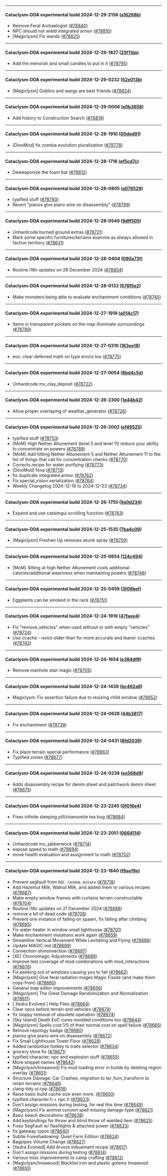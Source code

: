 
---

#### Cataclysm-DDA experimental build 2024-12-29-2156 ([a16268b](https://github.com/CleverRaven/Cataclysm-DDA/releases/tag/cdda-experimental-2024-12-29-2156))

* Remove Feral Archaelogist ([#78840](https://github.com/CleverRaven/Cataclysm-DDA/pull/78840))
* NPC should not wield integrated armor ([#78810](https://github.com/CleverRaven/Cataclysm-DDA/pull/78810))
* [Magiclysm] Fix wands ([#78825](https://github.com/CleverRaven/Cataclysm-DDA/pull/78825))

---

#### Cataclysm-DDA experimental build 2024-12-29-1827 ([25f11da](https://github.com/CleverRaven/Cataclysm-DDA/releases/tag/cdda-experimental-2024-12-29-1827))

* Add the menorah and small candles to put in it ([#78795](https://github.com/CleverRaven/Cataclysm-DDA/pull/78795))

---

#### Cataclysm-DDA experimental build 2024-12-29-0232 ([52e013b](https://github.com/CleverRaven/Cataclysm-DDA/releases/tag/cdda-experimental-2024-12-29-0232))

* [Magiclysm] Goblins and wargs are best friends ([#78824](https://github.com/CleverRaven/Cataclysm-DDA/pull/78824))

---

#### Cataclysm-DDA experimental build 2024-12-29-0006 ([e0b3658](https://github.com/CleverRaven/Cataclysm-DDA/releases/tag/cdda-experimental-2024-12-29-0006))

* Add history to Construction Search ([#78819](https://github.com/CleverRaven/Cataclysm-DDA/pull/78819))

---

#### Cataclysm-DDA experimental build 2024-12-28-1910 ([00ded91](https://github.com/CleverRaven/Cataclysm-DDA/releases/tag/cdda-experimental-2024-12-28-1910))

* [DinoMod] fix zombie evolution pluralization ([#78778](https://github.com/CleverRaven/Cataclysm-DDA/pull/78778))

---

#### Cataclysm-DDA experimental build 2024-12-28-1716 ([ef5cd7c](https://github.com/CleverRaven/Cataclysm-DDA/releases/tag/cdda-experimental-2024-12-28-1716))

* Deweaponize the foam bat ([#78812](https://github.com/CleverRaven/Cataclysm-DDA/pull/78812))

---

#### Cataclysm-DDA experimental build 2024-12-28-0805 ([a078529](https://github.com/CleverRaven/Cataclysm-DDA/releases/tag/cdda-experimental-2024-12-28-0805))

* typified stuff ([#78793](https://github.com/CleverRaven/Cataclysm-DDA/pull/78793))
* Revert "pianos give piano wire on disassembly" ([#78799](https://github.com/CleverRaven/Cataclysm-DDA/pull/78799))

---

#### Cataclysm-DDA experimental build 2024-12-28-0549 ([9dff505](https://github.com/CleverRaven/Cataclysm-DDA/releases/tag/cdda-experimental-2024-12-28-0549))

* Unhardcode burned ground extras ([#78721](https://github.com/CleverRaven/Cataclysm-DDA/pull/78721))
* Mark some specific furnitures/terrains examine as always allowed in faction territory ([#78631](https://github.com/CleverRaven/Cataclysm-DDA/pull/78631))

---

#### Cataclysm-DDA experimental build 2024-12-28-0404 ([090a73f](https://github.com/CleverRaven/Cataclysm-DDA/releases/tag/cdda-experimental-2024-12-28-0404))

* Routine i18n updates on 28 December 2024 ([#78804](https://github.com/CleverRaven/Cataclysm-DDA/pull/78804))

---

#### Cataclysm-DDA experimental build 2024-12-28-0132 ([676f5e2](https://github.com/CleverRaven/Cataclysm-DDA/releases/tag/cdda-experimental-2024-12-28-0132))

* Make monsters being able to evaluate enchantment conditions ([#78745](https://github.com/CleverRaven/Cataclysm-DDA/pull/78745))

---

#### Cataclysm-DDA experimental build 2024-12-27-1919 ([a014c17](https://github.com/CleverRaven/Cataclysm-DDA/releases/tag/cdda-experimental-2024-12-27-1919))

* Items in transparent pockets on the map illuminate surroundings ([#78789](https://github.com/CleverRaven/Cataclysm-DDA/pull/78789))

---

#### Cataclysm-DDA experimental build 2024-12-27-0310 ([163ee18](https://github.com/CleverRaven/Cataclysm-DDA/releases/tag/cdda-experimental-2024-12-27-0310))

* eoc: clear deferred math on type errors too ([#78775](https://github.com/CleverRaven/Cataclysm-DDA/pull/78775))

---

#### Cataclysm-DDA experimental build 2024-12-27-0054 ([8bd4c5d](https://github.com/CleverRaven/Cataclysm-DDA/releases/tag/cdda-experimental-2024-12-27-0054))

* Unhardcode mx_clay_deposit ([#78722](https://github.com/CleverRaven/Cataclysm-DDA/pull/78722))

---

#### Cataclysm-DDA experimental build 2024-12-26-2300 ([1e44b42](https://github.com/CleverRaven/Cataclysm-DDA/releases/tag/cdda-experimental-2024-12-26-2300))

* Allow proper overlaying of weather_generator ([#78726](https://github.com/CleverRaven/Cataclysm-DDA/pull/78726))

---

#### Cataclysm-DDA experimental build 2024-12-26-2002 ([ef49525](https://github.com/CleverRaven/Cataclysm-DDA/releases/tag/cdda-experimental-2024-12-26-2002))

* typified stuff ([#78753](https://github.com/CleverRaven/Cataclysm-DDA/pull/78753))
* [MoM] High Nether Attunement (level 5 and level 11) reduce your ability to concentrate on powers ([#78769](https://github.com/CleverRaven/Cataclysm-DDA/pull/78769))
* [MoM] Add hitting Nether Attunement 5 and Nether Attunement 11 to the list of things that call for concentration checks ([#78770](https://github.com/CleverRaven/Cataclysm-DDA/pull/78770))
* Corrects recipe for water purifying ([#78773](https://github.com/CleverRaven/Cataclysm-DDA/pull/78773))
* [DinoMod] fona ([#78713](https://github.com/CleverRaven/Cataclysm-DDA/pull/78713))
* fix duplicate integrated armor ([#78762](https://github.com/CleverRaven/Cataclysm-DDA/pull/78762))
* Fix special_vision serialization ([#78764](https://github.com/CleverRaven/Cataclysm-DDA/pull/78764))
* Weekly Changelog 2024-12-16 to 2024-12-23 ([#78734](https://github.com/CleverRaven/Cataclysm-DDA/pull/78734))

---

#### Cataclysm-DDA experimental build 2024-12-26-1755 ([9a0d234](https://github.com/CleverRaven/Cataclysm-DDA/releases/tag/cdda-experimental-2024-12-26-1755))

* Expand and use cataimgui scrolling function ([#78763](https://github.com/CleverRaven/Cataclysm-DDA/pull/78763))

---

#### Cataclysm-DDA experimental build 2024-12-25-1535 ([7ba4c09](https://github.com/CleverRaven/Cataclysm-DDA/releases/tag/cdda-experimental-2024-12-25-1535))

* [Magiclysm] Freshen Up removes skunk spray ([#78759](https://github.com/CleverRaven/Cataclysm-DDA/pull/78759))

---

#### Cataclysm-DDA experimental build 2024-12-25-0654 ([124c494](https://github.com/CleverRaven/Cataclysm-DDA/releases/tag/cdda-experimental-2024-12-25-0654))

* [MoM] Sitting at high Nether Attunement costs additional calories/additional weariness when maintaining powers  ([#78746](https://github.com/CleverRaven/Cataclysm-DDA/pull/78746))

---

#### Cataclysm-DDA experimental build 2024-12-25-0459 ([3f09bef](https://github.com/CleverRaven/Cataclysm-DDA/releases/tag/cdda-experimental-2024-12-25-0459))

* Eggplants can be smoked in the rack ([#78751](https://github.com/CleverRaven/Cataclysm-DDA/pull/78751))

---

#### Cataclysm-DDA experimental build 2024-12-24-1919 ([47faee4](https://github.com/CleverRaven/Cataclysm-DDA/releases/tag/cdda-experimental-2024-12-24-1919))

* Fix "remove_vehicles" when used without or with empty "vehicles" ([#78724](https://github.com/CleverRaven/Cataclysm-DDA/pull/78724))
* Use ccache --evict-older-than for more accurate and leaner ccaches. ([#78743](https://github.com/CleverRaven/Cataclysm-DDA/pull/78743))

---

#### Cataclysm-DDA experimental build 2024-12-24-1654 ([e384df8](https://github.com/CleverRaven/Cataclysm-DDA/releases/tag/cdda-experimental-2024-12-24-1654))

* Remove manhole stair magic ([#78705](https://github.com/CleverRaven/Cataclysm-DDA/pull/78705))

---

#### Cataclysm-DDA experimental build 2024-12-24-1439 ([bc462a8](https://github.com/CleverRaven/Cataclysm-DDA/releases/tag/cdda-experimental-2024-12-24-1439))

* Magiclysm: Fix assertion failure due to resizing child window ([#78652](https://github.com/CleverRaven/Cataclysm-DDA/pull/78652))

---

#### Cataclysm-DDA experimental build 2024-12-24-0628 ([44b3817](https://github.com/CleverRaven/Cataclysm-DDA/releases/tag/cdda-experimental-2024-12-24-0628))

* Fix enchantment ([#78739](https://github.com/CleverRaven/Cataclysm-DDA/pull/78739))

---

#### Cataclysm-DDA experimental build 2024-12-24-0431 ([8fd2039](https://github.com/CleverRaven/Cataclysm-DDA/releases/tag/cdda-experimental-2024-12-24-0431))

* Fix place terrain special performance ([#78663](https://github.com/CleverRaven/Cataclysm-DDA/pull/78663))
* Typified zones ([#78677](https://github.com/CleverRaven/Cataclysm-DDA/pull/78677))

---

#### Cataclysm-DDA experimental build 2024-12-24-0238 ([ee568d9](https://github.com/CleverRaven/Cataclysm-DDA/releases/tag/cdda-experimental-2024-12-24-0238))

* Adds disassembly recipe for denim sheet and patchwork denim sheet ([#78675](https://github.com/CleverRaven/Cataclysm-DDA/pull/78675))

---

#### Cataclysm-DDA experimental build 2024-12-23-2245 ([0f016e4](https://github.com/CleverRaven/Cataclysm-DDA/releases/tag/cdda-experimental-2024-12-23-2245))

* Fixes infinite sleeping pill/chamomile tea bug ([#78684](https://github.com/CleverRaven/Cataclysm-DDA/pull/78684))

---

#### Cataclysm-DDA experimental build 2024-12-23-2051 ([0664114](https://github.com/CleverRaven/Cataclysm-DDA/releases/tag/cdda-experimental-2024-12-23-2051))

* Unhardcode mx_jabberwock ([#78714](https://github.com/CleverRaven/Cataclysm-DDA/pull/78714))
* expose speed to math ([#78694](https://github.com/CleverRaven/Cataclysm-DDA/pull/78694))
* move health evaluation and assignment to math ([#78702](https://github.com/CleverRaven/Cataclysm-DDA/pull/78702))

---

#### Cataclysm-DDA experimental build 2024-12-23-1840 ([f9ae19e](https://github.com/CleverRaven/Cataclysm-DDA/releases/tag/cdda-experimental-2024-12-23-1840))

* Prevent segfault from `EOC_random_mutate` ([#78718](https://github.com/CleverRaven/Cataclysm-DDA/pull/78718))
* Add Hazelnut Milk, Walnut Milk, and added them to various recipes ([#78687](https://github.com/CleverRaven/Cataclysm-DDA/pull/78687))
* Make empty window frames with curtains terrain constructable ([#78704](https://github.com/CleverRaven/Cataclysm-DDA/pull/78704))
* Routine i18n updates on 21 December 2024 ([#78688](https://github.com/CleverRaven/Cataclysm-DDA/pull/78688))
* remove a bit of dead code ([#78708](https://github.com/CleverRaven/Cataclysm-DDA/pull/78708))
* Prevent one instance of falling on spawn, fix falling after climbing ([#78695](https://github.com/CleverRaven/Cataclysm-DDA/pull/78695))
* Fix water heater in window small lighthouse ([#78701](https://github.com/CleverRaven/Cataclysm-DDA/pull/78701))
* Make enchantment mutations work again ([#78659](https://github.com/CleverRaven/Cataclysm-DDA/pull/78659))
* Streamline Vertical Movement While Levitating and Flying ([#78686](https://github.com/CleverRaven/Cataclysm-DDA/pull/78686))
* Update MAGIC.md ([#78699](https://github.com/CleverRaven/Cataclysm-DDA/pull/78699))
* Convection-shmonvection ([#78697](https://github.com/CleverRaven/Cataclysm-DDA/pull/78697))
* [XE] Chronomagic Adjustments ([#78689](https://github.com/CleverRaven/Cataclysm-DDA/pull/78689))
* Improve test coverage of mod combinations with mod_interactions ([#78676](https://github.com/CleverRaven/Cataclysm-DDA/pull/78676))
* Fix peeking out of windows causing you to fall ([#78662](https://github.com/CleverRaven/Cataclysm-DDA/pull/78662))
* [Magiclysm] Give feral radiation mages Magic Fissile (and make them copy-from) ([#78660](https://github.com/CleverRaven/Cataclysm-DDA/pull/78660))
* General map editor improvements ([#78656](https://github.com/CleverRaven/Cataclysm-DDA/pull/78656))
* [Magiclysm] The Great Damage Randomization and Normalization ([#78611](https://github.com/CleverRaven/Cataclysm-DDA/pull/78611))
* [ Xedra Evolved ] Help Files ([#78664](https://github.com/CleverRaven/Cataclysm-DDA/pull/78664))
* Clear npcs before terrain and vehicles ([#78679](https://github.com/CleverRaven/Cataclysm-DDA/pull/78679))
* fix sloppy removal of obsolete operation ([#78674](https://github.com/CleverRaven/Cataclysm-DDA/pull/78674))
* [Sky Island] Death EoC cures modded conditions too ([#78644](https://github.com/CleverRaven/Cataclysm-DDA/pull/78644))
* [Magiclysm] Spells cost 1/5 of their normal cost on spell failure ([#78665](https://github.com/CleverRaven/Cataclysm-DDA/pull/78665))
* Remove repology badge ([#78680](https://github.com/CleverRaven/Cataclysm-DDA/pull/78680))
* pianos give piano wire on disassembly ([#78672](https://github.com/CleverRaven/Cataclysm-DDA/pull/78672))
* Fix Small Lighthouse Tower Floor ([#78628](https://github.com/CleverRaven/Cataclysm-DDA/pull/78628))
* Added randomize hotkey to traits selector ([#78634](https://github.com/CleverRaven/Cataclysm-DDA/pull/78634))
* grocery store fix ([#78671](https://github.com/CleverRaven/Cataclysm-DDA/pull/78671))
* typified character, npc and explosion stuff ([#78655](https://github.com/CleverRaven/Cataclysm-DDA/pull/78655))
* More snippet names ([#78642](https://github.com/CleverRaven/Cataclysm-DDA/pull/78642))
* [Magiclysm/Innawood] Fix mod loading error in builds by deleting region overlay ([#78651](https://github.com/CleverRaven/Cataclysm-DDA/pull/78651))
* Structure Damage: Car Crashes, migration to ter_furn_transform to retain terrains ([#78646](https://github.com/CleverRaven/Cataclysm-DDA/pull/78646))
* clang-tidy ui.cpp ([#78616](https://github.com/CleverRaven/Cataclysm-DDA/pull/78616))
* Raise basic build cache size even more. ([#78650](https://github.com/CleverRaven/Cataclysm-DDA/pull/78650))
* typified character.h + npc.h ([#78623](https://github.com/CleverRaven/Cataclysm-DDA/pull/78623))
* Don't assign missions during testing, for real this time ([#78649](https://github.com/CleverRaven/Cataclysm-DDA/pull/78649))
* [Magiclysm] Fix animist convert spell missing damage type ([#78621](https://github.com/CleverRaven/Cataclysm-DDA/pull/78621))
* Basic beach decorations ([#78638](https://github.com/CleverRaven/Cataclysm-DDA/pull/78638))
* Add keybindings for throw and blind throw of wielded item ([#78625](https://github.com/CleverRaven/Cataclysm-DDA/pull/78625))
* Fixes SegFault w/ flashlights & attached power ([#78633](https://github.com/CleverRaven/Cataclysm-DDA/pull/78633))
* fix gateway typos ([#78640](https://github.com/CleverRaven/Cataclysm-DDA/pull/78640))
* Subtle Foreshadowing: Quiet Farm Edition ([#78624](https://github.com/CleverRaven/Cataclysm-DDA/pull/78624))
* Bagpipes Volume Change ([#78627](https://github.com/CleverRaven/Cataclysm-DDA/pull/78627))
* [Xedra Evolved] Add Arvore imbuement recipe ([#78617](https://github.com/CleverRaven/Cataclysm-DDA/pull/78617))
* Don't assign missions during testing ([#78614](https://github.com/CleverRaven/Cataclysm-DDA/pull/78614))
* Various misc improvements to camp crafting ([#78612](https://github.com/CleverRaven/Cataclysm-DDA/pull/78612))
* [Magiclysm/Innawood] Blacklist iron and plastic golems Innawood ([#78610](https://github.com/CleverRaven/Cataclysm-DDA/pull/78610))
